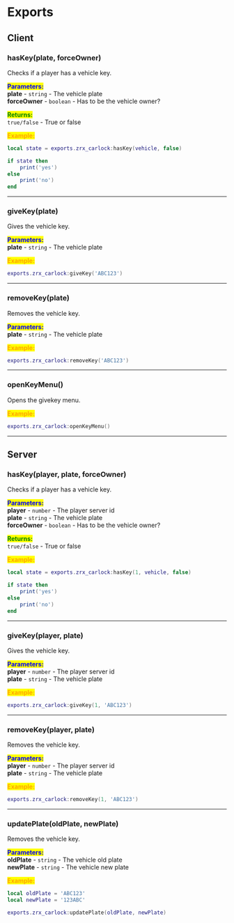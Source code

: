 # Exports

## Client

### hasKey(plate, forceOwner)

Checks if a player has a vehicle key.

<mark style="color:blue;">**Parameters:**</mark>\
**plate** - `string` - The vehicle plate\
**forceOwner** - `boolean` - Has to be the vehicle owner?

<mark style="color:green;">**Returns:**</mark>\
`true/false` - True or false

<mark style="color:orange;">**Example:**</mark>

```lua
local state = exports.zrx_carlock:hasKey(vehicle, false)

if state then
    print('yes')
else
    print('no')
end
```

***

### giveKey(plate)

Gives the vehicle key.

<mark style="color:blue;">**Parameters:**</mark>\
**plate** - `string` - The vehicle plate

<mark style="color:orange;">**Example:**</mark>

```lua
exports.zrx_carlock:giveKey('ABC123')
```

***

### removeKey(plate)

Removes the vehicle key.

<mark style="color:blue;">**Parameters:**</mark>\
**plate** - `string` - The vehicle plate

<mark style="color:orange;">**Example:**</mark>

```lua
exports.zrx_carlock:removeKey('ABC123')
```

***

### openKeyMenu()

Opens the givekey menu.

<mark style="color:orange;">**Example:**</mark>

```lua
exports.zrx_carlock:openKeyMenu()
```

***

## Server

### hasKey(player, plate, forceOwner)

Checks if a player has a vehicle key.

<mark style="color:blue;">**Parameters:**</mark>\
**player** - `number` - The player server id\
**plate** - `string` - The vehicle plate\
**forceOwner** - `boolean` - Has to be the vehicle owner?

<mark style="color:green;">**Returns:**</mark>\
`true/false` - True or false

<mark style="color:orange;">**Example:**</mark>

```lua
local state = exports.zrx_carlock:hasKey(1, vehicle, false)

if state then
    print('yes')
else
    print('no')
end
```

***

### giveKey(player, plate)

Gives the vehicle key.

<mark style="color:blue;">**Parameters:**</mark>\
**player** - `number` - The player server id\
**plate** - `string` - The vehicle plate

<mark style="color:orange;">**Example:**</mark>

```lua
exports.zrx_carlock:giveKey(1, 'ABC123')
```

***

### removeKey(player, plate)

Removes the vehicle key.

<mark style="color:blue;">**Parameters:**</mark>\
**player** - `number` - The player server id\
**plate** - `string` - The vehicle plate

<mark style="color:orange;">**Example:**</mark>

```lua
exports.zrx_carlock:removeKey(1, 'ABC123')
```

***

### updatePlate(oldPlate, newPlate)

Removes the vehicle key.

<mark style="color:blue;">**Parameters:**</mark>\
**oldPlate** - `string` - The vehicle old plate\
**newPlate** - `string` - The vehicle new plate

<mark style="color:orange;">**Example:**</mark>

```lua
local oldPlate = 'ABC123'
local newPlate = '123ABC'

exports.zrx_carlock:updatePlate(oldPlate, newPlate)
```
